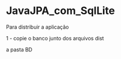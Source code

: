 # JavaJPA_com_SqlLite

Para distribuir a aplicação

1 - copie o banco junto dos arquivos dist

a pasta BD
